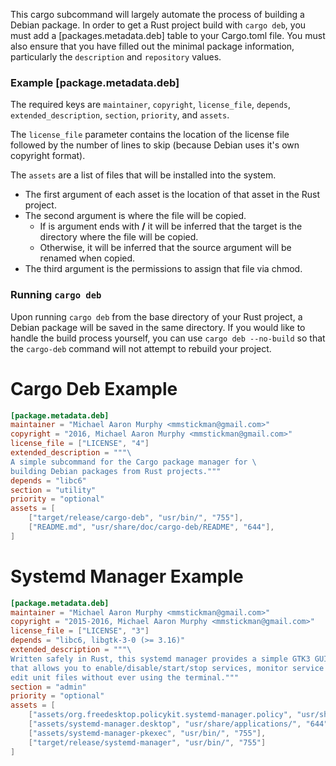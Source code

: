 This cargo subcommand will largely automate the process of building a Debian package. In order to get a Rust project build with `cargo deb`, you must add a [packages.metadata.deb] table to your Cargo.toml file. You must also ensure that you have filled out the minimal package information, particularly the `description` and `repository` values.

### Example [package.metadata.deb]
The required keys are `maintainer`, `copyright`, `license_file`, `depends`, `extended_description`, `section`, `priority`, and `assets`.

The `license_file` parameter contains the location of the license file followed by the number of lines to skip (because Debian uses it's own copyright format).

The `assets` are a list of files that will be installed into the system.
- The first argument of each asset is the location of that asset in the Rust project.
- The second argument is where the file will be copied.
    - If is argument ends with **/** it will be inferred that the target is the directory where the file will be copied.
    - Otherwise, it will be inferred that the source argument will be renamed when copied.
- The third argument is the permissions to assign that file via chmod.

### Running `cargo deb`
Upon running `cargo deb` from the base directory of your Rust project, a Debian package will be saved in the same
directory. If you would like to handle the build process yourself, you can use `cargo deb --no-build` so that the
`cargo-deb` command will not attempt to rebuild your project.

# Cargo Deb Example

```toml
[package.metadata.deb]
maintainer = "Michael Aaron Murphy <mmstickman@gmail.com>"
copyright = "2016, Michael Aaron Murphy <mmstickman@gmail.com>"
license_file = ["LICENSE", "4"]
extended_description = """\
A simple subcommand for the Cargo package manager for \
building Debian packages from Rust projects."""
depends = "libc6"
section = "utility"
priority = "optional"
assets = [
    ["target/release/cargo-deb", "usr/bin/", "755"],
    ["README.md", "usr/share/doc/cargo-deb/README", "644"],
]
```

# Systemd Manager Example

```toml
[package.metadata.deb]
maintainer = "Michael Aaron Murphy <mmstickman@gmail.com>"
copyright = "2015-2016, Michael Aaron Murphy <mmstickman@gmail.com>"
license_file = ["LICENSE", "3"]
depends = "libc6, libgtk-3-0 (>= 3.16)"
extended_description = """\
Written safely in Rust, this systemd manager provides a simple GTK3 GUI interface \
that allows you to enable/disable/start/stop services, monitor service logs, and \
edit unit files without ever using the terminal."""
section = "admin"
priority = "optional"
assets = [
    ["assets/org.freedesktop.policykit.systemd-manager.policy", "usr/share/polkit-1/actions/", "644"],
    ["assets/systemd-manager.desktop", "usr/share/applications/", "644"],
    ["assets/systemd-manager-pkexec", "usr/bin/", "755"],
    ["target/release/systemd-manager", "usr/bin/", "755"]
]
```
